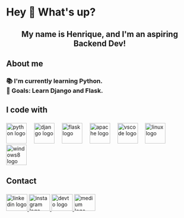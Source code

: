 <h1 align="left">Hey 👋 What's up?</h1>

###

<h2 align="center">My name is Henrique, and I'm an aspiring Backend Dev!</h2>

###

<h2 align="left">About me</h2>

###

<h3 align="left">📚 I'm currently learning Python.<br>🎯 Goals: Learn Django and Flask.<br></h3>

###

<h2 align="left">I code with</h2>

###

<div align="left">
  <img src="https://skillicons.dev/icons?i=py" height="55" alt="python logo"  />
  <img width="12" />
  <img src="https://skillicons.dev/icons?i=django" height="55" alt="django logo"  />
  <img width="12" />
  <img src="https://skillicons.dev/icons?i=flask" height="55" alt="flask logo"  />
  <img width="12" />
  <img src="https://cdn.simpleicons.org/apache/D22128" height="55" alt="apache logo"  />
  <img width="12" />
  <img src="https://skillicons.dev/icons?i=vscode" height="55" alt="vscode logo"  />
  <img width="12" />
  <img src="https://skillicons.dev/icons?i=linux" height="55" alt="linux logo"  />
  <img width="12" />
  <img src="https://cdn.jsdelivr.net/gh/devicons/devicon/icons/windows8/windows8-original.svg" height="55" alt="windows8 logo"  />
</div>

###

<h2 align="left">Contact</h2>

###

<div align="left">
  <a href="https://www.linkedin.com/in/queirozz8/" target="_blank">
    <img src="https://raw.githubusercontent.com/maurodesouza/profile-readme-generator/master/src/assets/icons/social/linkedin/default.svg" width="57" height="45" alt="linkedin logo"  />
  </a>
  <a href="https://www.instagram.com/rick.queirozz/" target="_blank">
    <img src="https://raw.githubusercontent.com/maurodesouza/profile-readme-generator/master/src/assets/icons/social/instagram/default.svg" width="57" height="45" alt="instagram logo"  />
  </a>
  <a href="https://dev.to/queirozz" target="_blank">
    <img src="https://raw.githubusercontent.com/maurodesouza/profile-readme-generator/master/src/assets/icons/social/devto/default.svg" width="57" height="45" alt="devto logo"  />
  </a>
  <a href="https://medium.com/@zeccakut" target="_blank">
    <img src="https://raw.githubusercontent.com/maurodesouza/profile-readme-generator/master/src/assets/icons/social/medium/default.svg" width="57" height="45" alt="medium logo"  />
  </a>
</div>

###
